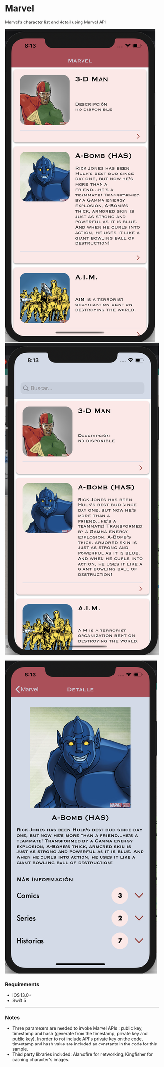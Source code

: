 # Marvel
Marvel's character list and detail using Marvel API

![Characters' List](https://github.com/FatimaGarcia/Marvel/blob/master/Sample/List.png)
![Characters' Search](https://github.com/FatimaGarcia/Marvel/blob/master/Sample/List-search.png)

![Character's Detail](https://github.com/FatimaGarcia/Marvel/blob/master/Sample/Detail.png)

### Requirements
- iOS 13.0+
- Swift 5
---
### Notes
- Three parameters are needed to invoke Marvel APIs : public key, timestamp and hash (generate from the timestamp, private key and public key).  In order to not include API's private key on the code, timestamp and hash value are included as constants in the code for this sample. 
- Third party libraries included:  Alamofire for networking, Kingfisher for caching character's images. 



